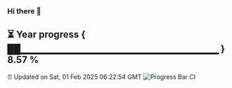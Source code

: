 ### Hi there 👋
⏳ Year progress { ██▁▁▁▁▁▁▁▁▁▁▁▁▁▁▁▁▁▁▁▁▁▁▁▁▁▁▁▁ } 8.57 %
---
⏰ Updated on Sat, 01 Feb 2025 06:22:54 GMT
![Progress Bar CI](https://github.com/liununu/liununu/workflows/Progress%20Bar%20CI/badge.svg)
